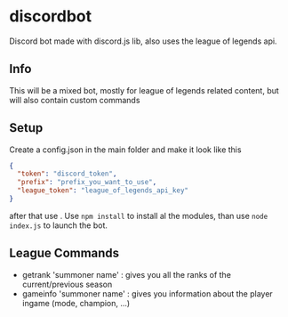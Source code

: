 # discordbot
Discord bot made with discord.js lib, also uses the league of legends api.
## Info
This will be a mixed bot, mostly for league of legends related content, but will also contain custom commands
## Setup
Create a config.json in the main folder and make it look like this
```json
{
  "token": "discord_token",
  "prefix": "prefix_you_want_to_use",
  "league_token": "league_of_legends_api_key"
}
```
after that use . Use ```npm install``` to install al the modules, than use ```node index.js``` to launch the bot.
## League Commands
- getrank 'summoner name'   : gives you all the ranks of the current/previous season 
- gameinfo 'summoner name'  : gives you information about the player ingame (mode, champion, ...)
